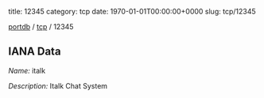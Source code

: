 title: 12345
category: tcp
date: 1970-01-01T00:00:00+0000
slug: tcp/12345

[portdb](/) / [tcp](/category/tcp.html) / 12345


## IANA Data

_Name:_ italk

_Description:_ Italk Chat System

